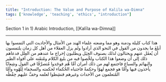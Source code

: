 ```yaml
---
title: "Introduction: The Value and Purpose of Kalila wa-Dimna"
tags: ['knowledge', 'teaching', 'ethics', "introduction"]
---
```


 Section 1 in 1) Arabic Introduction, [[Kalīla wa-Dimna]]

---
هذا كتاب كليلة ودمنة وهو مما وضعته علماء الهند من الأمثال والأحاديث التي التمسوا بها أبلغَ ما يجدون من القول في النحو الذي أرادوا ولم يزل العقلاء من أهل كل زمان يلتمسون أن يُعقَل عنهم ويحتالون لذلك بصنوف الحِيَل ويطلبون إخراج ما عندهم من العِلل فدعاهم ذلك إلى أن وضعوا هذا الكتاب ولخَّصوا فيه من بليغ الكلام ومُتقَنه على أفواه الطير والبهائم والسباع فاجتمع لهم من ذلك أمران أمَّا هُم فوجَدوا مُتصرَّفًا في القول وشِعابًا يأخذون فيها وأمَّا هو فجمع لهوًا وحكمةً فاجتباه الحُكماء لحكمته والسخفاء لِلَهْوِه وأمَّا المُتعلمون من الأحداث وغيرهم فنشِطوا لعلمه وخفَّ عليهم حِفْظُه
